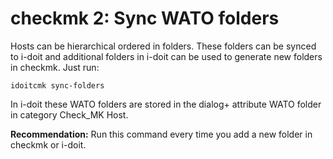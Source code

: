 # checkmk 2: Sync WATO folders

Hosts can be hierarchical ordered in folders. These folders can be synced to i-doit and additional folders in i-doit can be used to generate new folders in checkmk. Just run:

    idoitcmk sync-folders

In i-doit these WATO folders are stored in the dialog+ attribute WATO folder in category Check_MK Host.

**Recommendation:** Run this command every time you add a new folder in checkmk or i-doit.